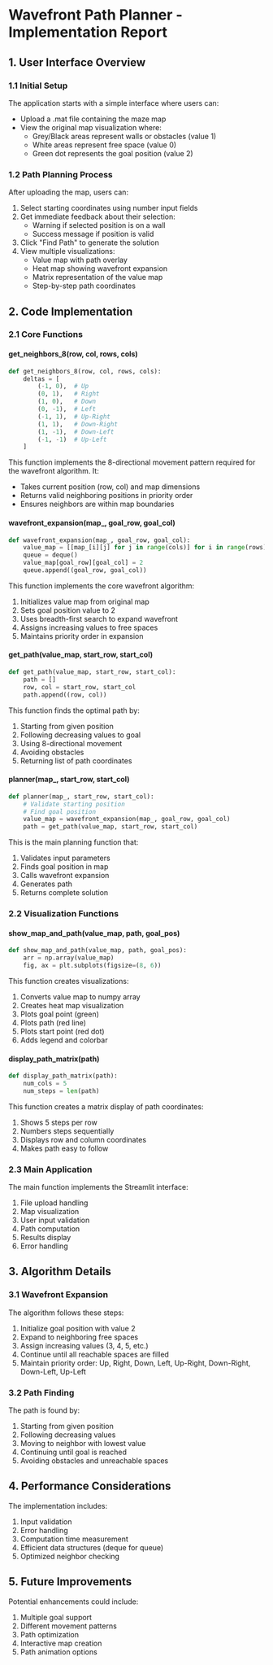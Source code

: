 # Wavefront Path Planner - Implementation Report

## 1. User Interface Overview

### 1.1 Initial Setup
The application starts with a simple interface where users can:
- Upload a .mat file containing the maze map
- View the original map visualization where:
  - Grey/Black areas represent walls or obstacles (value 1)
  - White areas represent free space (value 0)
  - Green dot represents the goal position (value 2)

### 1.2 Path Planning Process
After uploading the map, users can:
1. Select starting coordinates using number input fields
2. Get immediate feedback about their selection:
   - Warning if selected position is on a wall
   - Success message if position is valid
3. Click "Find Path" to generate the solution
4. View multiple visualizations:
   - Value map with path overlay
   - Heat map showing wavefront expansion
   - Matrix representation of the value map
   - Step-by-step path coordinates

## 2. Code Implementation

### 2.1 Core Functions

#### get_neighbors_8(row, col, rows, cols)
```python
def get_neighbors_8(row, col, rows, cols):
    deltas = [
        (-1, 0),  # Up
        (0, 1),   # Right
        (1, 0),   # Down
        (0, -1),  # Left
        (-1, 1),  # Up-Right
        (1, 1),   # Down-Right
        (1, -1),  # Down-Left
        (-1, -1)  # Up-Left
    ]
```
This function implements the 8-directional movement pattern required for the wavefront algorithm. It:
- Takes current position (row, col) and map dimensions
- Returns valid neighboring positions in priority order
- Ensures neighbors are within map boundaries

#### wavefront_expansion(map_, goal_row, goal_col)
```python
def wavefront_expansion(map_, goal_row, goal_col):
    value_map = [[map_[i][j] for j in range(cols)] for i in range(rows)]
    queue = deque()
    value_map[goal_row][goal_col] = 2
    queue.append((goal_row, goal_col))
```
This function implements the core wavefront algorithm:
1. Initializes value map from original map
2. Sets goal position value to 2
3. Uses breadth-first search to expand wavefront
4. Assigns increasing values to free spaces
5. Maintains priority order in expansion

#### get_path(value_map, start_row, start_col)
```python
def get_path(value_map, start_row, start_col):
    path = []
    row, col = start_row, start_col
    path.append((row, col))
```
This function finds the optimal path by:
1. Starting from given position
2. Following decreasing values to goal
3. Using 8-directional movement
4. Avoiding obstacles
5. Returning list of path coordinates

#### planner(map_, start_row, start_col)
```python
def planner(map_, start_row, start_col):
    # Validate starting position
    # Find goal position
    value_map = wavefront_expansion(map_, goal_row, goal_col)
    path = get_path(value_map, start_row, start_col)
```
This is the main planning function that:
1. Validates input parameters
2. Finds goal position in map
3. Calls wavefront expansion
4. Generates path
5. Returns complete solution

### 2.2 Visualization Functions

#### show_map_and_path(value_map, path, goal_pos)
```python
def show_map_and_path(value_map, path, goal_pos):
    arr = np.array(value_map)
    fig, ax = plt.subplots(figsize=(8, 6))
```
This function creates visualizations:
1. Converts value map to numpy array
2. Creates heat map visualization
3. Plots goal point (green)
4. Plots path (red line)
5. Plots start point (red dot)
6. Adds legend and colorbar

#### display_path_matrix(path)
```python
def display_path_matrix(path):
    num_cols = 5
    num_steps = len(path)
```
This function creates a matrix display of path coordinates:
1. Shows 5 steps per row
2. Numbers steps sequentially
3. Displays row and column coordinates
4. Makes path easy to follow

### 2.3 Main Application

The main function implements the Streamlit interface:
1. File upload handling
2. Map visualization
3. User input validation
4. Path computation
5. Results display
6. Error handling

## 3. Algorithm Details

### 3.1 Wavefront Expansion
The algorithm follows these steps:
1. Initialize goal position with value 2
2. Expand to neighboring free spaces
3. Assign increasing values (3, 4, 5, etc.)
4. Continue until all reachable spaces are filled
5. Maintain priority order: Up, Right, Down, Left, Up-Right, Down-Right, Down-Left, Up-Left

### 3.2 Path Finding
The path is found by:
1. Starting from given position
2. Following decreasing values
3. Moving to neighbor with lowest value
4. Continuing until goal is reached
5. Avoiding obstacles and unreachable spaces

## 4. Performance Considerations

The implementation includes:
1. Input validation
2. Error handling
3. Computation time measurement
4. Efficient data structures (deque for queue)
5. Optimized neighbor checking

## 5. Future Improvements

Potential enhancements could include:
1. Multiple goal support
2. Different movement patterns
3. Path optimization
4. Interactive map creation
5. Path animation options 